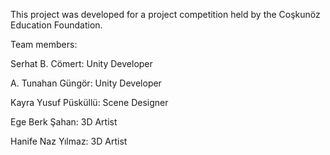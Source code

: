 This project was developed for a project competition held by the Coşkunöz Education Foundation.

Team members:

Serhat B. Cömert: Unity Developer

A. Tunahan Güngör: Unity Developer

Kayra Yusuf Püsküllü: Scene Designer

Ege Berk Şahan: 3D Artist

Hanife Naz Yılmaz: 3D Artist
